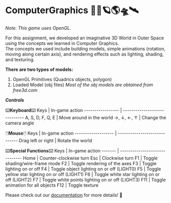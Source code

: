 # ComputerGraphics 🌌🚀🪐🌎🛸🛰️
 
*Note: This game uses OpenGL.*

For this assignment, we developed an imaginative 3D World in Outer Space using the concepts we learned in Computer Graphics.\
The concepts we used include building models, simple animations (rotation, moving along certain axis), and rendering effects such as lighting, shading, and texturing.

**There are two types of models:**
1. OpenGL Primitives (Quadrics objects, polygon) 
2. Loaded Model (obj files)
*Most of the obj models are obtained from free3d.com*

***Controls***

⌨️**Keyboard**⌨️
     Keys	        |        In-game action
----------------- | -----------------------------
A, S, D, F, Q, E	 |   Move around in the world
  →, ↓,	←, ↑      |   Change the camera angle
 
 🖱️**Mouse**🖱️
     Keys	          |        In-game action
------------------- | -----------------------------
Drag left or right	 |   Rotate the world
 
 ⌨️**Special Functions**⌨️
  Keys	 |   In-game action
------- | ------------------------------
  Home	 |   Counter-clockwise turn
  Esc	  |   Clockwise turn
  F1    |	  Toggle shading/wire-frame mode
  F2    |	  Toggle rendering of the axes
  F3    |	  Toggle lighting on or off
  F4    |	  Toggle object lighting on or off (LIGHT0)
  F5    |	  Toggle yellow star lighting on or off (LIGHT1)
  F6    |	  Toggle white star lighting on or off (LIGHT2)
  F7    |	  Toggle white points lighting on or off (LIGHT3)
  F11   |	  Toggle animation for all objects
  F12   |	  Toggle texture
  
Please check out our [documentation]() for more details! 🥰
